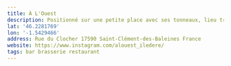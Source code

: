 ```yaml
---
title: À L'Ouest
description: Positionné sur une petite place avec ses tonneaux, lieu très sympa et bouffe très bonne. Le service manque un peu de chaleur mais reste agréable. Jerecommande !
lat: '46.2281769'
lon: '-1.5429466'
address: Rue du Clocher 17590 Saint-Clément-des-Baleines France
website: https://www.instagram.com/alouest_iledere/
tags: bar brasserie restaurant
---
```

